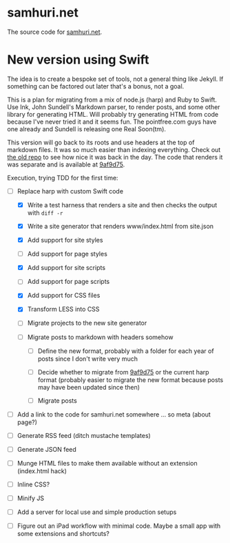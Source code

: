 # samhuri.net

The source code for [samhuri.net](https://samhuri.net).

# New version using Swift

The idea is to create a bespoke set of tools, not a general thing like Jekyll. If something can be factored out later that's a bonus, not a goal.

This is a plan for migrating from a mix of node.js (harp) and Ruby to Swift. Use Ink, John Sundell's Markdown parser, to render posts, and some other library for generating HTML. Will probably try generating HTML from code because I've never tried it and it seems fun. The pointfree.com guys have one already and Sundell is releasing one Real Soon(tm).

This version will go back to its roots and use headers at the top of markdown files. It was so much easier than indexing everything. Check out [the old repo][old repo] to see how nice it was back in the day. The code that renders it was separate and is available at [9af9d75][].

[old repo]: https://github.com/samsonjs/blog
[9af9d75]: https://github.com/samsonjs/samhuri.net/tree/9af9d75565133104beb54f1bfdd3d4efe3e16982

Execution, trying TDD for the first time:

- [ ] Replace harp with custom Swift code

    - [x] Write a test harness that renders a site and then checks the output with `diff -r`

    - [x] Write a site generator that renders www/index.html from site.json

    - [x] Add support for site styles

    - [ ] Add support for page styles

    - [x] Add support for site scripts

    - [ ] Add support for page scripts

    - [x] Add support for CSS files

    - [x] Transform LESS into CSS

    - [ ] Migrate projects to the new site generator

    - [ ] Migrate posts to markdown with headers somehow

        - [ ] Define the new format, probably with a folder for each year of posts since I don't write very much

        - [ ] Decide whether to migrate from [9af9d75][] or the current harp format (probably easier to migrate the new format because posts may have been updated since then)

        - [ ] Migrate posts

- [ ] Add a link to the code for samhuri.net somewhere ... so meta (about page?)

- [ ] Generate RSS feed (ditch mustache templates)

- [ ] Generate JSON feed

- [ ] Munge HTML files to make them available without an extension (index.html hack)

- [ ] Inline CSS?

- [ ] Minify JS

- [ ] Add a server for local use and simple production setups

- [ ] Figure out an iPad workflow with minimal code. Maybe a small app with some extensions and shortcuts?
